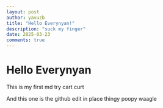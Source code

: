```yaml
---
layout: post
author: yavuzb
title: "Hello Everynyan!"
description: "suck my finger"
date: 2025-03-23
comments: true
---
```


# Hello Everynyan

This is my first md try cart curt

And this one is the github edit in place thingy poopy waagle
